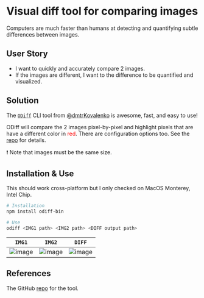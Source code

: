 # Visual diff tool for comparing images

Computers are much faster than humans at detecting and quantifying subtle differences between images.

## User Story

- I want to quickly and accurately compare 2 images.
- If the images are different, I want to the difference to be quantified and visualized.

## Solution

The [`ODiff`](https://github.com/dmtrKovalenko/odiff) CLI tool from [@dmtrKovalenko](https://github.com/dmtrKovalenko/odiff) is awesome, fast, and easy to use!

ODiff will compare the 2 images pixel-by-pixel and highlight pixels that are have a different color in <span style="color:red;">red</span>. There are configuration options too. See the [repo](https://github.com/dmtrKovalenko/odiff) for details.

❗️ Note that images must be the same size.

## Installation & Use

This should work cross-platform but I only checked on MacOS Monterey, Intel Chip.

```bash
# Installation
npm install odiff-bin

# Use
odiff <IMG1 path> <IMG2 path> <DIFF output path>
```

| `IMG1`                                                                                                          | `IMG2`                                                                                                          | `DIFF`                                                                                                          |
| --------------------------------------------------------------------------------------------------------------- | --------------------------------------------------------------------------------------------------------------- | --------------------------------------------------------------------------------------------------------------- |
| ![image](https://user-images.githubusercontent.com/24983797/174791065-8e3cfaff-04e3-4b9f-956e-cab74d70f605.png) | ![image](https://user-images.githubusercontent.com/24983797/174791090-00348bf7-1baf-408e-a45d-a3948f7e1934.png) | ![image](https://user-images.githubusercontent.com/24983797/174791125-0aed49c0-5f81-470c-a340-9a7773019744.png) |

## References

The GitHub [repo](https://github.com/dmtrKovalenko/odiff) for the tool.
